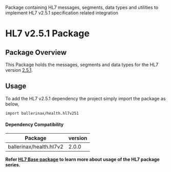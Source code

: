 Package containing HL7 messages, segments, data types and utilities to implement HL7 v2.5.1 specification related
integration

# HL7 v2.5.1 Package

## Package Overview

This Package holds the messages, segments and data types for the HL7 version [2.5.1](https://www.hl7.org/implement/standards/product_brief.cfm?product_id=144).

## Usage

To add the HL7 v2.5.1 dependency the project simply import the package as below,
```ballerina
import ballerinax/health.hl7v251
```

#### Dependency Compatibility

| Package                       | version |
|-------------------------------|---------|
| ballerinax/health.hl7v2       | 2.0.0   |

**Refer [HL7 Base package](https://central.ballerina.io/ballerinax/health.hl7v2) to learn more about usage of
the HL7 package series.**
